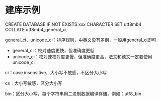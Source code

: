 # 建库示例
CREATE DATABASE IF NOT EXISTS xxx CHARACTER SET utf8mb4 COLLATE utf8mb4_general_ci; 

general_ci、unicode_ci：排序规则，中英文没有差别，一般用general_ci即可
- general_ci：校对速度更快，但准确度更低
- unicode_ci：校对速校对度更慢，但准确度更高，法文和德文一定要使用unicode_ci

ci：case insensitive，大小写不敏感，不区分大小写

cs：大小写敏感，区分大小写

bin：区分大小写，每个字符串用二进制数据编译存储，例如：utf8_bin






